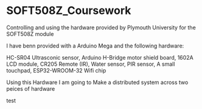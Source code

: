 # SOFT508Z_Coursework
Controlling and using the hardware provided by Plymouth University for the SOFT508Z module

I have benn provided with a Arduino Mega and the following hardware:

HC-SR04 Ultrasconic sensor,
Arduino H-Bridge motor shield board,
1602A LCD module,
CR205 Remote (IR),
Water sensor,
PIR sensor,
A small touchpad,
ESP32-WROOM-32 Wifi chip

Using this Hardware I am going to Make a distributed system across two peices of hardware

test
